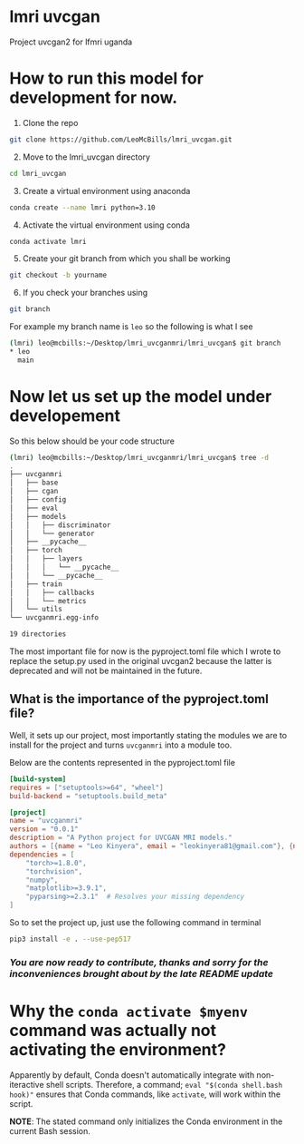 # lmri uvcgan
Project uvcgan2 for lfmri uganda

# How to run this model for development for now.

1. Clone the repo
```bash
git clone https://github.com/LeoMcBills/lmri_uvcgan.git
```

2. Move to the lmri_uvcgan directory
```bash
cd lmri_uvcgan
```

3. Create a virtual environment using anaconda
```bash
conda create --name lmri python=3.10
```

4. Activate the virtual environment using conda
```bash
conda activate lmri
```
5. Create your git branch from which you shall be working
```bash
git checkout -b yourname
```
6. If you check your branches using
```bash
git branch
```
For example my branch name is `leo` so the following is what I see
```bash
(lmri) leo@mcbills:~/Desktop/lmri_uvcganmri/lmri_uvcgan$ git branch
* leo
  main
```

# Now let us set up the model under developement
So this below should be your code structure
```bash
(lmri) leo@mcbills:~/Desktop/lmri_uvcganmri/lmri_uvcgan$ tree -d
.
├── uvcganmri
│   ├── base
│   ├── cgan
│   ├── config
│   ├── eval
│   ├── models
│   │   ├── discriminator
│   │   └── generator
│   ├── __pycache__
│   ├── torch
│   │   ├── layers
│   │   │   └── __pycache__
│   │   └── __pycache__
│   ├── train
│   │   ├── callbacks
│   │   └── metrics
│   └── utils
└── uvcganmri.egg-info

19 directories
```

The most important file for now is the pyproject.toml file which I wrote to replace the setup.py used in the original uvcgan2 because the latter is deprecated and will not be maintained in the future.

## What is the importance of the pyproject.toml file?
Well, it sets up our project, most importantly stating the modules we are to install for the project and turns `uvcganmri` into a module too.

Below are the contents represented in the pyproject.toml file
```toml
[build-system]
requires = ["setuptools>=64", "wheel"]
build-backend = "setuptools.build_meta"

[project]
name = "uvcganmri"
version = "0.0.1"
description = "A Python project for UVCGAN MRI models."
authors = [{name = "Leo Kinyera", email = "leokinyera81@gmail.com"}, {name = "Joachim Musiimenta", email = "musiimentajoachim10@gmail.com"}]
dependencies = [
    "torch>=1.8.0",
    "torchvision",
    "numpy",
    "matplotlib>=3.9.1",
    "pyparsing>=2.3.1"  # Resolves your missing dependency
]
```

So to set the project up, just use the following command in terminal
```bash
pip3 install -e . --use-pep517
```

### *You are now ready to contribute, thanks and sorry for the inconveniences brought about by the late README update*

# Why the `conda activate $myenv` command was actually not activating the environment?
Apparently by default, Conda doesn't automatically integrate with non-iteractive shell scripts. Therefore, a command; `eval "$(conda shell.bash hook)"` ensures that Conda commands, like `activate`, will work within the script.

**NOTE**: The stated command only initializes the Conda environment in the current Bash session.